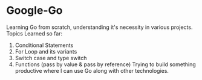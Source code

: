 # Google-Go
Learning Go from scratch, understanding it's necessity in various projects. 
Topics Learned so far:
1. Conditional Statements
2. For Loop and its variants
3. Switch case and type switch
4. Functions (pass by value & pass by reference)
Trying to build something productive where I can use Go along with other technologies. 
